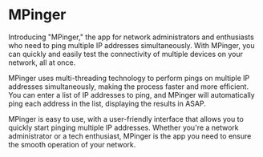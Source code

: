 # MPinger

Introducing "MPinger," the app for network administrators and enthusiasts who need to ping multiple IP addresses simultaneously. With MPinger, you can quickly and easily test the connectivity of multiple devices on your network, all at once.

MPinger uses multi-threading technology to perform pings on multiple IP addresses simultaneously, making the process faster and more efficient. You can enter a list of IP addresses to ping, and MPinger will automatically ping each address in the list, displaying the results in ASAP.

MPinger is easy to use, with a user-friendly interface that allows you to quickly start pinging multiple IP addresses. Whether you're a network administrator or a tech enthusiast, MPinger is the app you need to ensure the smooth operation of your network.

